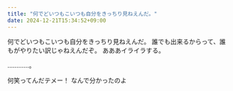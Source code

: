 ```yaml
---
title: "何でどいつもこいつも自分をきっちり見ねえんだ。"
date: 2024-12-21T15:34:52+09:00
---
```

何でどいつもこいつも自分をきっちり見ねえんだ。
誰でも出来るからって、誰もがやりたい訳じゃねえんだぞ。
あああイライラする。

…………。

何笑ってんだテメー！
なんで分かったのよ
